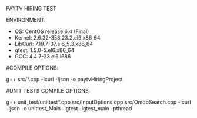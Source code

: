 PAYTV HIRING TEST

ENVIRONMENT:
* OS: CentOS release 6.4 (Final)
* Kernel: 2.6.32-358.23.2.el6.x86_64
* LibCurl: 7.19.7-37.el6_5.3.x86_64
* gtest: 1.5.0-5.el6.x86_64
* GCC: 4.4.7-23.el6.i686

#COMPILE OPTIONS:

g++ src/*.cpp -lcurl -ljson -o paytvHiringProject

#UNIT TESTS COMPILE OPTIONS:

g++ unit_test/unittest*.cpp src/InputOptions.cpp src/OmdbSearch.cpp -lcurl -ljson -o unittest_Main -lgtest -lgtest_main -pthread
